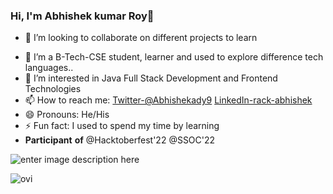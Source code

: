 ### Hi, I'm Abhishek kumar Roy👋


- 👯 I’m looking to collaborate on different projects to learn 
<!--
- 🤔 I’m looking for help with ...
- 💬 Ask me about ...
-->
- 🔭 I’m  a B-Tech-CSE student, learner and used to explore difference tech languages..
- 🌱 I’m interested in Java Full Stack Development and Frontend Technologies
- 📫 How to reach me: [Twitter-@Abhishekady9](https://twitter.com/abhishekady9)                   [LinkedIn-rack-abhishek](https://www.linkedin.com/in/rack-abhishek)
- 😄 Pronouns: He/His
- ⚡ Fun fact: I used to spend my time by learning 
-  **Participant** **of** @Hacktoberfest'22 @SSOC'22

![enter image description here](https://github-readme-stats.vercel.app/api?username=Adi-Abhishek&&theme=dark&show_icons=true)

<img src="https://github-readme-stats.vercel.app/api/top-langs?username=adi-abhishek&show_icons=true&locale=en&layout=compact&theme=chartreuse-dark" alt="ovi" />

